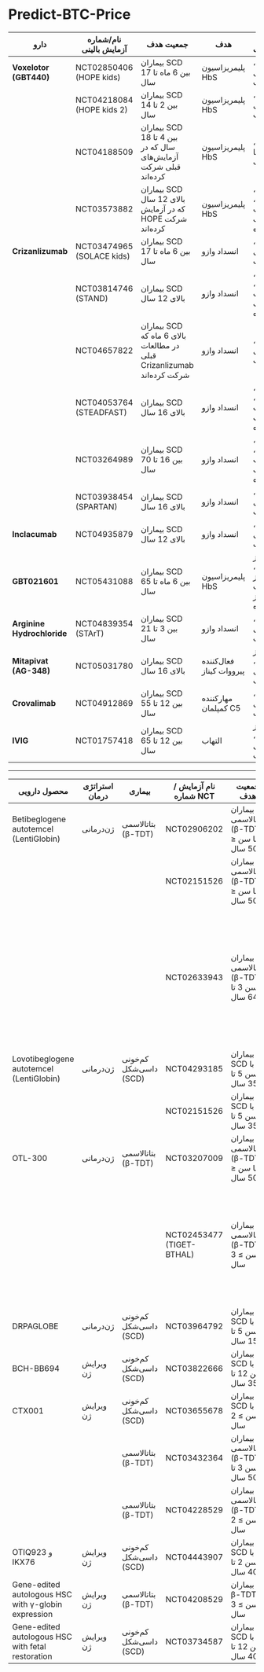 # Predict-BTC-Price

| **دارو**          | **نام/شماره آزمایش بالینی**            | **جمعیت هدف**                                         | **هدف**                     | **فاز/وضعیت**                           |
|--------------------|----------------------------------------|------------------------------------------------------|-----------------------------|------------------------------------------|
| **Voxelotor (GBT440)** | NCT02850406 (HOPE kids)              | بیماران SCD بین 6 ماه تا 17 سال                      | پلیمریزاسیون HbS           | فاز 2، در حال جذب                        |
|                    | NCT04218084 (HOPE kids 2)             | بیماران SCD بین 2 تا 14 سال                         | پلیمریزاسیون HbS           | فاز 3، در حال جذب                        |
|                    | NCT04188509                           | بیماران SCD بین 4 تا 18 سال که در آزمایش‌های قبلی شرکت کرده‌اند | پلیمریزاسیون HbS           | فاز 3، جذب با دعوت                       |
|                    | NCT03573882                           | بیماران SCD بالای 12 سال که در آزمایش HOPE شرکت کرده‌اند | پلیمریزاسیون HbS           | فاز 3، فعال، جذب متوقف شده               |
| **Crizanlizumab**  | NCT03474965 (SOLACE kids)             | بیماران SCD بین 6 ماه تا 17 سال                     | انسداد وازو                 | فاز 2، در حال جذب                        |
|                    | NCT03814746 (STAND)                   | بیماران SCD بالای 12 سال                            | انسداد وازو                 | فاز 3، فعال، جذب متوقف شده               |
|                    | NCT04657822                           | بیماران SCD بالای 6 ماه که در مطالعات قبلی Crizanlizumab شرکت کرده‌اند | انسداد وازو                 | فاز 4، در حال جذب                        |
|                    | NCT04053764 (STEADFAST)               | بیماران SCD بالای 16 سال                            | انسداد وازو                 | فاز 2، فعال، جذب متوقف شده               |
|                    | NCT03264989                           | بیماران SCD بین 16 تا 70 سال                        | انسداد وازو                 | فاز 2، فعال، جذب متوقف شده               |
|                    | NCT03938454 (SPARTAN)                 | بیماران SCD بالای 16 سال                            | انسداد وازو                 | فاز 2، در حال جذب                        |
| **Inclacumab**     | NCT04935879                           | بیماران SCD بالای 12 سال                            | انسداد وازو                 | فاز 3، در حال جذب                        |
| **GBT021601**      | NCT05431088                           | بیماران SCD بین 6 ماه تا 65 سال                     | پلیمریزاسیون HbS           | فاز 2/3، هنوز جذب آغاز نشده             |
| **Arginine Hydrochloride** | NCT04839354 (STArT)                  | بیماران SCD بین 3 تا 21 سال                         | انسداد وازو                 | فاز 3، در حال جذب                        |
| **Mitapivat (AG-348)** | NCT05031780                           | بیماران SCD بالای 16 سال                            | فعال‌کننده پیرووات کیناز    | فاز 2/3، در حال جذب                      |
| **Crovalimab**     | NCT04912869                           | بیماران SCD بین 12 تا 55 سال                        | مهارکننده کمپلمان C5       | فاز 1، در حال جذب                        |
| **IVIG**           | NCT01757418                           | بیماران SCD بین 12 تا 65 سال                        | التهاب                      | فاز 1/2، در حال جذب                      |








-------------

| **محصول دارویی**                         | **استراتژی درمان**            | **بیماری**                | **نام آزمایش / شماره NCT**                 | **جمعیت هدف**                                                                                                    | **فاز / وضعیت**                                                      |
|------------------------------------------|--------------------------------|---------------------------|--------------------------------------------|------------------------------------------------------------------------------------------------------------------|----------------------------------------------------------------------|
| Betibeglogene autotemcel (LentiGlobin)   | ژن‌درمانی                      | بتاتالاسمی (β-TDT)        | NCT02906202                                | بیماران بتاتالاسمی (β-TDT) با سن ≤ 50 سال                                                                        | فاز 3، فعال، در حال جذب                                               |
|                                          |                                |                           | NCT02151526                                | بیماران بتاتالاسمی (β-TDT) با سن ≤ 50 سال                                                                        | فاز 1/2، تکمیل شده (دارای نتایج)                                      |
|                                          |                                |                           | NCT02633943                                | بیماران بتاتالاسمی (β-TDT) با سن 3 تا 64 سال                                                                      | پیگیری ایمنی و اثربخشی در درازمدت برای بیمارانی که در مطالعه HGB-204/205 شرکت کرده‌اند (وضعیت: تکمیل نشده) |
| Lovotibeglogene autotemcel (LentiGlobin) | ژن‌درمانی                      | کم‌خونی داسی‌شکل (SCD)    | NCT04293185                                | بیماران SCD با سن 5 تا 35 سال                                                                                    | فاز 1/2، فعال، جذب متوقف شده                                           |
|                                          |                                |                           | NCT02151526                                | بیماران SCD با سن 5 تا 35 سال                                                                                    | فاز 1/2، تکمیل شده (دارای نتایج)                                      |
| OTL-300                                  | ژن‌درمانی                      | بتاتالاسمی (β-TDT)        | NCT03207009                                | بیماران بتاتالاسمی (β-TDT) با سن ≤ 50 سال                                                                        | فاز 1/2، تکمیل شده (دارای نتایج)                                      |
|                                          |                                |                           | NCT02453477 (TIGET-BTHAL)                  | بیماران بتاتالاسمی (β-TDT) با سن ≥ 3 سال                                                                          | ایمنی و اثربخشی طولانی‌مدت برای بیماران شرکت‌کننده در مطالعه TIGET-BTHAL (وضعیت: تکمیل نشده)                |
| DRPAGLOBE                                | ژن‌درمانی                      | کم‌خونی داسی‌شکل (SCD)    | NCT03964792                                | بیماران SCD با سن 5 تا 15 سال                                                                                    | فاز 1/2، جذب با دعوت                                                  |
| BCH-BB694                                | ویرایش ژن                      | کم‌خونی داسی‌شکل (SCD)    | NCT03822666                                | بیماران SCD با سن 12 تا 35 سال                                                                                   | فاز 1/2، فعال، جذب متوقف شده                                           |
| CTX001                                   | ویرایش ژن                      | کم‌خونی داسی‌شکل (SCD)    | NCT03655678                                | بیماران SCD با سن ≥ 2 سال                                                                                         | فاز 1/2، در حال جذب                                                   |
|                                          |                                | بتاتالاسمی (β-TDT)        | NCT03432364                                | بیماران بتاتالاسمی (β-TDT) با سن 3 تا 50 سال                                                                      | فاز 3، در حال جذب                                                     |
|                                          |                                | بتاتالاسمی (β-TDT)        | NCT04228529                                | بیماران بتاتالاسمی (β-TDT) با سن ≥ 2 سال                                                                          | فاز 1/2، جذب با دعوت                                                  |
| OTIQ923 و IKX76                          | ویرایش ژن                      | کم‌خونی داسی‌شکل (SCD)    | NCT04443907                                | بیماران SCD با سن 2 تا 40 سال                                                                                    | فاز 1/2، در حال جذب                                                   |
| Gene-edited autologous HSC with γ-globin expression | ویرایش ژن          | بتاتالاسمی (β-TDT)        | NCT04208529                                | بیماران β-TDT با سن ≥ 3 سال                                                                                       | فاز 1/2، فعال، جذب متوقف شده                                           |
| Gene-edited autologous HSC with fetal restoration | ویرایش ژن           | کم‌خونی داسی‌شکل (SCD)    | NCT03734587                                | بیماران SCD با سن 12 تا 40 سال                                                                                   | فاز 1/2، جذب با دعوت                                                  |
